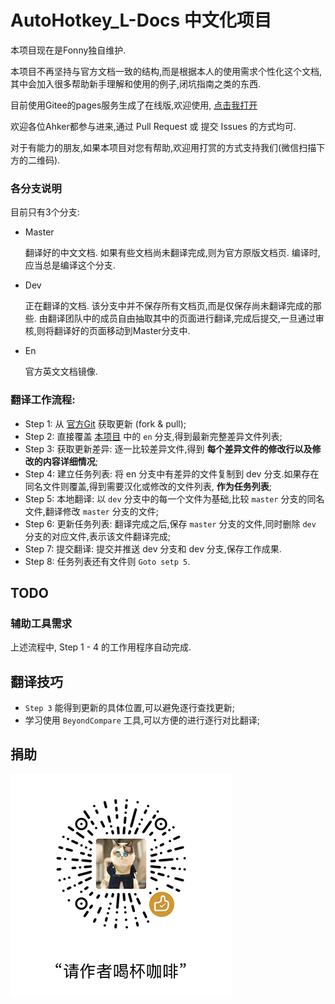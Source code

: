 # AutoHotkey_L-Docs 中文化项目

本项目现在是Fonny独自维护.

本项目不再坚持与官方文档一致的结构,而是根据本人的使用需求个性化这个文档,其中会加入很多帮助新手理解和使用的例子,闭坑指南之类的东西.

目前使用Gitee的pages服务生成了在线版,欢迎使用, [点击我打开](https://fonny.gitee.io/autohotkey_l-docs/docs/AutoHotkey.htm)



欢迎各位Ahker都参与进来,通过 Pull Request 或 提交 Issues 的方式均可.

对于有能力的朋友,如果本项目对您有帮助,欢迎用打赏的方式支持我们(微信扫描下方的二维码).

### 各分支说明

目前只有3个分支:

- Master

  翻译好的中文文档.
  如果有些文档尚未翻译完成,则为官方原版文档页.
  编译时,应当总是编译这个分支.

- Dev

  正在翻译的文档.
  该分支中并不保存所有文档页,而是仅保存尚未翻译完成的那些.
  由翻译团队中的成员自由抽取其中的页面进行翻译,完成后提交,一旦通过审核,则将翻译好的页面移动到Master分支中.

- En

  官方英文文档镜像.

### 翻译工作流程:

- Step 1: 从 [官方Git](https://github.com/Lexikos/AutoHotkey_L-Docs.git) 获取更新 (fork & pull);
- Step 2: 直接覆盖 [本项目](https://git.oschina.net/fonny/AutoHotkey_L-Docs) 中的 `en` 分支,得到最新完整差异文件列表;
- Step 3: 获取更新差异: 逐一比较差异文件,得到 **每个差异文件的修改行以及修改的内容详细情况**;
- Step 4: 建立任务列表: 将 en 分支中有差异的文件复制到 dev 分支.如果存在同名文件则覆盖,得到需要汉化或修改的文件列表, **作为任务列表**;
- Step 5: 本地翻译: 以 `dev` 分支中的每一个文件为基础,比较 `master` 分支的同名文件,翻译修改 `master` 分支的文件;
- Step 6: 更新任务列表: 翻译完成之后,保存 `master` 分支的文件,同时删除 `dev` 分支的对应文件,表示该文件翻译完成;
- Step 7: 提交翻译: 提交并推送 dev 分支和 dev 分支,保存工作成果.
- Step 8: 任务列表还有文件则 `Goto setp 5`.

## TODO

### 辅助工具需求

上述流程中, Step 1 - 4 的工作用程序自动完成.


## 翻译技巧

- `Step 3` 能得到更新的具体位置,可以避免逐行查找更新;
- 学习使用 `BeyondCompare` 工具,可以方便的进行逐行对比翻译;

## 捐助

![捐助](donate.png)